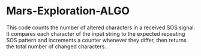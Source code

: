 # Mars-Exploration-ALGO

This code counts the number of altered characters in a received SOS signal. It compares each character of the input string to the expected repeating SOS pattern and increments a counter whenever they differ, then returns the total number of changed characters.
